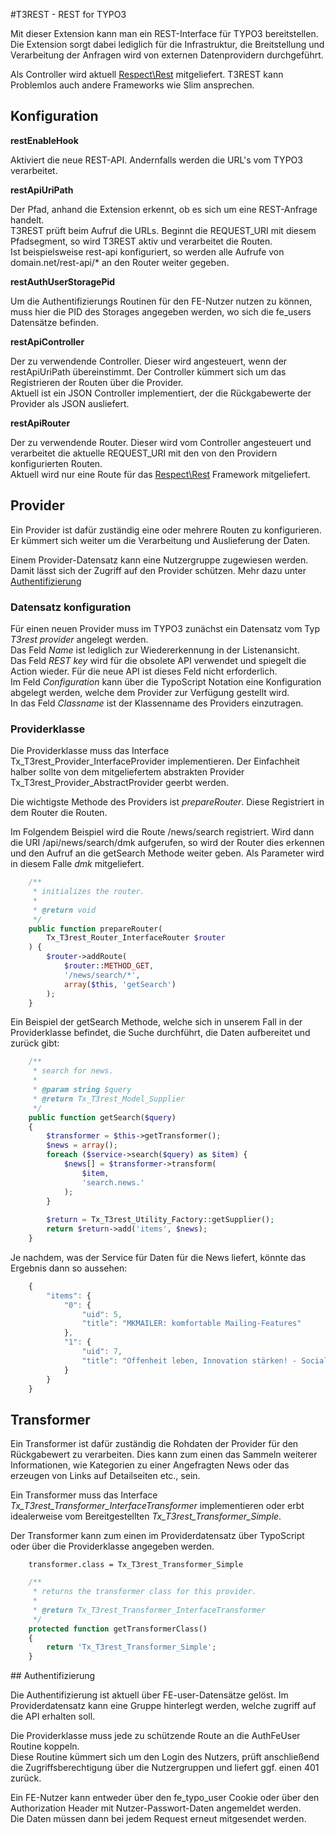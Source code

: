 #T3REST - REST for TYPO3

Mit dieser Extension kann man ein
REST-Interface für TYPO3 bereitstellen.
Die Extension sorgt dabei lediglich für die Infrastruktur,
die Breitstellung und Verarbeitung der Anfragen
wird von externen Datenprovidern durchgeführt.

Als Controller wird aktuell [Respect\Rest](http://respect.github.io/Rest/) mitgeliefert.
T3REST kann Problemlos auch andere Frameworks wie Slim ansprechen.

## Konfiguration

**restEnableHook**

Aktiviert die neue REST-API. Andernfalls werden die URL's vom TYPO3 verarbeitet.

**restApiUriPath**

Der Pfad, anhand die Extension erkennt, ob es sich um eine REST-Anfrage handelt.  
T3REST prüft beim Aufruf die URLs. Beginnt die REQUEST_URI mit diesem Pfadsegment,
so wird T3REST aktiv und verarbeitet die Routen.  
Ist beispielsweise rest-api konfiguriert, so werden alle Aufrufe
von domain.net/rest-api/* an den Router weiter gegeben.

**restAuthUserStoragePid**

Um die Authentifizierungs Routinen für den FE-Nutzer nutzen zu können,
muss hier die PID des Storages angegeben werden, wo sich die fe_users Datensätze befinden.

**restApiController**

Der zu verwendende Controller. Dieser wird angesteuert,
wenn der restApiUriPath übereinstimmt. Der Controller kümmert sich
um das Registrieren der Routen über die Provider.  
Aktuell ist ein JSON Controller implementiert,
der die Rückgabewerte der Provider als JSON ausliefert.

**restApiRouter**

Der zu verwendende Router. Dieser wird vom Controller angesteuert
und verarbeitet die aktuelle REQUEST_URI mit
den von den Providern konfigurierten Routen.  
Aktuell wird nur eine Route für
das [Respect\Rest](http://respect.github.io/Rest/) Framework mitgeliefert.


## Provider

Ein Provider ist dafür zuständig eine oder mehrere Routen zu konfigurieren.
Er kümmert sich weiter um die Verarbeitung und Auslieferung der Daten.

Einem Provider-Datensatz kann eine Nutzergruppe zugewiesen werden.
Damit lässt sich der Zugriff auf den Provider schützen.
Mehr dazu unter [Authentifizierung](#authentifizierung)


### Datensatz konfiguration

Für einen neuen Provider muss im TYPO3 zunächst
ein Datensatz vom Typ *T3rest provider* angelegt werden.  
Das Feld *Name* ist lediglich zur Wiedererkennung in der Listenansicht.  
Das Feld *REST key* wird für die obsolete API verwendet und spiegelt die Action wieder.
Für die neue API ist dieses Feld nicht erforderlich.  
Im Feld *Configuration* kann über die TypoScript Notation
eine Konfiguration abgelegt werden,
welche dem Provider zur Verfügung gestellt wird.  
In das Feld *Classname* ist der Klassenname des Providers einzutragen.


### Providerklasse

Die Providerklasse muss das Interface Tx_T3rest_Provider_InterfaceProvider implementieren.
Der Einfachheit halber sollte von dem mitgeliefertem abstrakten Provider Tx_T3rest_Provider_AbstractProvider geerbt werden.

Die wichtigste Methode des Providers ist *prepareRouter*.
Diese Registriert in dem Router die Routen.

Im Folgendem Beispiel wird die Route /news/search registriert.
Wird dann die URI /api/news/search/dmk aufgerufen,
so wird der Router dies erkennen und den Aufruf an die getSearch Methode weiter geben.
Als Parameter wird in diesem Falle *dmk* mitgeliefert.

```php
	/**
	 * initializes the router.
	 *
	 * @return void
	 */
	public function prepareRouter(
		Tx_T3rest_Router_InterfaceRouter $router
	) {
		$router->addRoute(
			$router::METHOD_GET,
			'/news/search/*',
			array($this, 'getSearch')
		);
	}
```

Ein Beispiel der getSearch Methode,
welche sich in unserem Fall in der Providerklasse befindet,
die Suche durchführt, die Daten aufbereitet und zurück gibt:


```php
	/**
	 * search for news.
	 *
	 * @param string $query
	 * @return Tx_T3rest_Model_Supplier
	 */
	public function getSearch($query)
	{
		$transformer = $this->getTransformer();
		$news = array();
		foreach ($service->search($query) as $item) {
			$news[] = $transformer->transform(
				$item,
				'search.news.'
			);
		}
		
		$return = Tx_T3rest_Utility_Factory::getSupplier();
		return $return->add('items', $news);
	}
```

Je nachdem, was der Service für Daten für die News liefert,
könnte das Ergebnis dann so aussehen:

```javascript
	{
		"items": {
			"0": {
				"uid": 5,
				"title": "MKMAILER: komfortable Mailing-Features"
			},
			"1": {
				"uid": 7,
				"title": "Offenheit leben, Innovation stärken! - Social Collaboration mit HumHub"
			}
		}
	}
```

## Transformer

Ein Transformer ist dafür zuständig die Rohdaten der Provider
für den Rückgabewert zu verarbeiten.
Dies kann zum einen das Sammeln weiterer Informationen,
wie Kategorien zu einer Angefragten News oder
das erzeugen von Links auf Detailseiten etc., sein.

Ein Transformer muss das Interface
*Tx_T3rest_Transformer_InterfaceTransformer* implementieren oder
erbt idealerweise vom Bereitgestellten *Tx_T3rest_Transformer_Simple*.

Der Transformer kann zum einen im Providerdatensatz
über TypoScript oder über die Providerklasse angegeben werden.

```
	transformer.class = Tx_T3rest_Transformer_Simple
```
```php
	/**
	 * returns the transformer class for this provider.
	 *
	 * @return Tx_T3rest_Transformer_InterfaceTransformer
	 */
	protected function getTransformerClass()
	{
		return 'Tx_T3rest_Transformer_Simple';
	}
```


<a id="authentifizierung" />
## Authentifizierung

Die Authentifizierung ist aktuell über FE-user-Datensätze gelöst.
Im Providerdatensatz kann eine Gruppe hinterlegt werden,
welche zugriff auf die API erhalten soll.

Die Providerklasse muss jede zu schützende Route
an die AuthFeUser Routine koppeln.  
Diese Routine kümmert sich um den Login des Nutzers, 
prüft anschließend die Zugriffsberechtigung über die Nutzergruppen
und liefert ggf. einen 401 zurück.

Ein FE-Nutzer kann entweder über den fe_typo_user Cookie 
oder über den Authorization Header mit Nutzer-Passwort-Daten angemeldet werden.  
Die Daten müssen dann bei jedem Request erneut mitgesendet werden.

